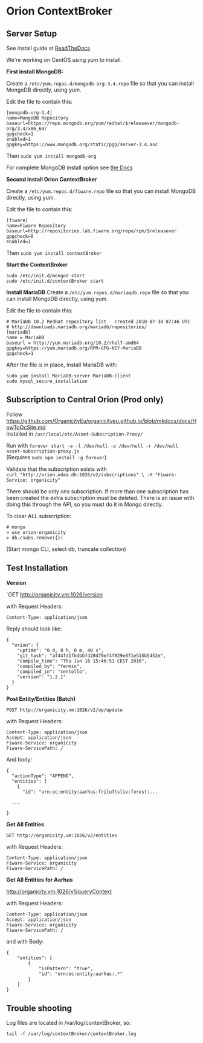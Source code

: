 # Orion ContextBroker

## Server Setup

See install guide at [ReadTheDocs](https://fiware-orion.readthedocs.io/en/develop/admin/install/index.html)

We're working on CentOS using yum to install.

**First install MongoDB:**

Create a `/etc/yum.repos.d/mongodb-org-3.4.repo` file so that you can install MongoDB directly, using yum.

Edit the file to contain this:

```
[mongodb-org-3.4]
name=MongoDB Repository
baseurl=https://repo.mongodb.org/yum/redhat/$releasever/mongodb-org/3.4/x86_64/
gpgcheck=1
enabled=1
gpgkey=https://www.mongodb.org/static/pgp/server-3.4.asc
```

Then `sudo yum install mongodb-org`

For complete MongoDB install option see [the Docs](https://docs.mongodb.com/manual/tutorial/install-mongodb-on-red-hat/)

**Second install Orion ContextBroker**

Create a `/etc/yum.repos.d/fiware.repo` file so that you can install MongoDB directly, using yum.

Edit the file to contain this:

```
[fiware]
name=Fiware Repository
baseurl=http://repositories.lab.fiware.org/repo/rpm/$releasever
gpgcheck=0
enabled=1
```

Then `sudo yum install contextBroker`


**Start the ContextBroker**

```
sudo /etc/init.d/mongod start
sudo /etc/init.d/contextBroker start
````


**Install MariaDB**
Create a `/etc/yum.repos.d/mariaqdb.repo` file so that you can install MongoDB directly, using yum.

Edit the file to contain this:

```
# MariaDB 10.2 RedHat repository list - created 2018-07-30 07:46 UTC
# http://downloads.mariadb.org/mariadb/repositories/
[mariadb]
name = MariaDB
baseurl = http://yum.mariadb.org/10.2/rhel7-amd64
gpgkey=https://yum.mariadb.org/RPM-GPG-KEY-MariaDB
gpgcheck=1
```

After the file is in place, install MariaDB with:

```
sudo yum install MariaDB-server MariaDB-client
sudo mysql_secure_installation
```

## Subscription to Central Orion (Prod only)

Follow https://github.com/OrganicityEu/organicityeu.github.io/blob/mkdocs/docs/HowToOcSite.md  
Installed in `/usr/local/etc/Asset-Subscription-Proxy/` 

Run with `forever start -a -l /dev/null -o /dev/null -r /dev/null asset-subscription-proxy.js`   
(Requires `sudo npm install -g forever`)

Validate that the subscription exists with   
`curl "http://orion.odaa.dk:1026/v2/subscriptions" \
      -H "Fiware-Service: organicity"`
      
There should be only ons subscription. If more than one subscription has been created the extra subscription must be deleted. 
There is an issue with doing this through the API, so you must do it in Mongo directly. 

To clear ALL subscription:
 ```
 # mongo
 > use orion-organicity
 > db.csubs.remove({})
 ```
 (Start mongo CLI, select db, truncate collection)


## Test Installation

**Version**

`GET http://organicity.vm:1026/version

with Request Headers:

``Content-Type: application/json`` 

Reply should look like:
```
{
  "orion": {
    "uptime": "0 d, 0 h, 0 m, 40 s",
    "git_hash": "af44fd1fbdbbfd28d79ef4f929e871e515b5452e",
    "compile_time": "Thu Jun 16 15:46:51 CEST 2016",
    "compiled_by": "fermin",
    "compiled_in": "centollo",
    "version": "1.2.1"
  }
}
```

**Post Entity/Entities (Batch)**

`POST http://organicity.vm:1026/v2/op/update`

with Request Headers:

```
Content-Type: application/json
Accept: application/json
Fiware-Service: organicity
Fiware-ServicePath: /
```

And body:
```
{
  "actionType": "APPEND",
  "entities": [
    {
      "id": "urn:oc:entity:aarhus:friluftsliv:forest:...
  
  ...
  
}
```


**Get All Entities**

`GET http://organicity.vm:1026/v2/entities`

with Request Headers:

```
Content-Type: application/json
Fiware-Service: organicity
Fiware-ServicePath: /
```

**Get All Entities for Aarhus**

http://organicity.vm:1026/v1/queryContext

with Request Headers:

```
Content-Type: application/json
Accept: application/json
Fiware-Service: organicity
Fiware-ServicePath: /
```


and with Body:
```
{
    "entities": [
        {          
            "isPattern": "true",
            "id": "urn:oc:entity:aarhus:.*"
        }
    ]
}
```

## Trouble shooting

Log files are located in /var/log/contextBroker, so:

```
tail -f /var/log/contextBroker/contextBroker.log
```
